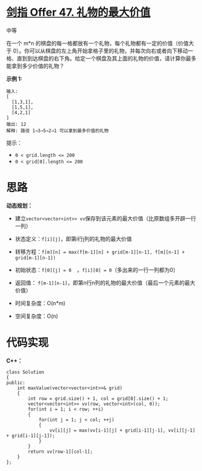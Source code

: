 # [剑指 Offer 47. 礼物的最大价值](https://leetcode.cn/problems/li-wu-de-zui-da-jie-zhi-lcof/)

中等



在一个 m*n 的棋盘的每一格都放有一个礼物，每个礼物都有一定的价值（价值大于 0）。你可以从棋盘的左上角开始拿格子里的礼物，并每次向右或者向下移动一格、直到到达棋盘的右下角。给定一个棋盘及其上面的礼物的价值，请计算你最多能拿到多少价值的礼物？

 

**示例 1:**

```
输入: 
[
  [1,3,1],
  [1,5,1],
  [4,2,1]
]
输出: 12
解释: 路径 1→3→5→2→1 可以拿到最多价值的礼物
```

 

提示：

- `0 < grid.length <= 200`
- `0 < grid[0].length <= 200`



# 思路

**动态规划：**

- 建立`vector<vector<int>> vv`保存到该元素的最大价值（比原数组多开辟一行一列）
- 状态定义：`f[i][j]`，即第i行j列的礼物的最大价值
- 转移方程：`f[m][n] = max(f[m-1][n] + grid[m-1][n-1], f[m][n-1] + grid[m-1][n-1])`
- 初始状态：`f[0][j] = 0  `，`f[i][0] = 0`（多出来的一行一列都为0）
- 返回值： `f[m-1][n-1]`，即第n行n列的礼物的最大价值（最后一个元素的最大价值）

- 时间复杂度：O(n*m)
- 空间复杂度：O(n)



# 代码实现

**C++：**

```
class Solution
{
public:
    int maxValue(vector<vector<int>>& grid)
    {
        int row = grid.size() + 1, col = grid[0].size() + 1;
        vector<vector<int>> vv(row, vector<int>(col, 0));
        for(int i = 1; i < row; ++i)
        {
            for(int j = 1; j < col; ++j)
            {
                vv[i][j] = max(vv[i-1][j] + grid[i-1][j-1], vv[i][j-1] + grid[i-1][j-1]);
            }
        }
        return vv[row-1][col-1];
    }
};
```

